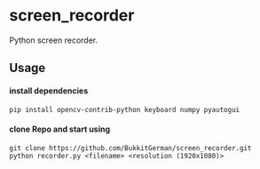# screen_recorder
Python screen recorder.


## Usage
#### install dependencies
```
pip install opencv-contrib-python keyboard numpy pyautogui
```

#### clone Repo and start using
```
git clone https://github.com/BukkitGerman/screen_recorder.git
python recorder.py <filename> <resolution (1920x1080)>
```
